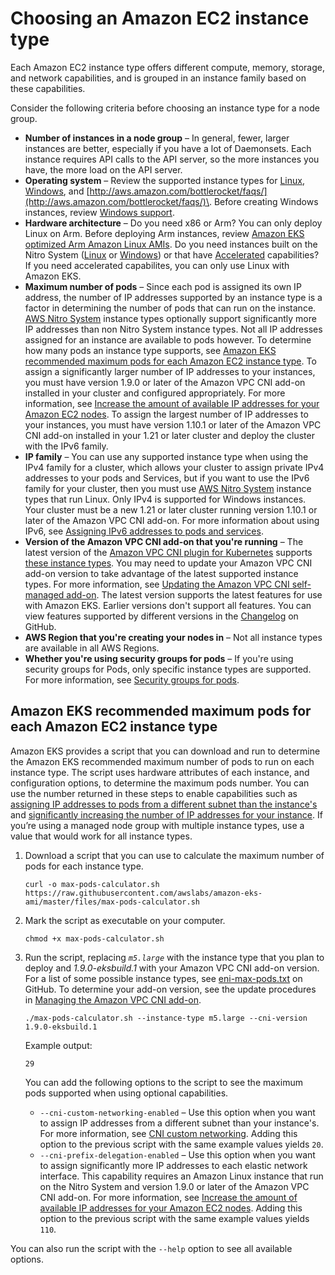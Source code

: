 # Choosing an Amazon EC2 instance type<a name="choosing-instance-type"></a>

Each Amazon EC2 instance type offers different compute, memory, storage, and network capabilities, and is grouped in an instance family based on these capabilities\.

Consider the following criteria before choosing an instance type for a node group\.
+ **Number of instances in a node group** – In general, fewer, larger instances are better, especially if you have a lot of Daemonsets\. Each instance requires API calls to the API server, so the more instances you have, the more load on the API server\.
+ **Operating system** – Review the supported instance types for [Linux](https://docs.aws.amazon.com/AWSEC2/latest/UserGuide/instance-types.html), [Windows](https://docs.aws.amazon.com/AWSEC2/latest/WindowsGuide/instance-types.html), and [http://aws.amazon.com/bottlerocket/faqs/](http://aws.amazon.com/bottlerocket/faqs/)\. Before creating Windows instances, review [Windows support](windows-support.md)\.
+ **Hardware architecture** – Do you need x86 or Arm? You can only deploy Linux on Arm\. Before deploying Arm instances, review [Amazon EKS optimized Arm Amazon Linux AMIs](eks-optimized-ami.md#arm-ami)\. Do you need instances built on the Nitro System \([Linux](https://docs.aws.amazon.com/AWSEC2/latest/UserGuide/instance-types.html#ec2-nitro-instances) or [Windows](https://docs.aws.amazon.com/AWSEC2/latest/WindowsGuide/instance-types.html#ec2-nitro-instances)\) or that have [Accelerated](https://docs.aws.amazon.com/AWSEC2/latest/WindowsGuide/accelerated-computing-instances.html) capabilities? If you need accelerated capabilites, you can only use Linux with Amazon EKS\.
+ **Maximum number of pods** – Since each pod is assigned its own IP address, the number of IP addresses supported by an instance type is a factor in determining the number of pods that can run on the instance\. [AWS Nitro System](http://aws.amazon.com/ec2/nitro/) instance types optionally support significantly more IP addresses than non Nitro System instance types\. Not all IP addresses assigned for an instance are available to pods however\. To determine how many pods an instance type supports, see [Amazon EKS recommended maximum pods for each Amazon EC2 instance type](#determine-max-pods)\. To assign a significantly larger number of IP addresses to your instances, you must have version 1\.9\.0 or later of the Amazon VPC CNI add\-on installed in your cluster and configured appropriately\. For more information, see [Increase the amount of available IP addresses for your Amazon EC2 nodes](cni-increase-ip-addresses.md)\. To assign the largest number of IP addresses to your instances, you must have version 1\.10\.1 or later of the Amazon VPC CNI add\-on installed in your 1\.21 or later cluster and deploy the cluster with the IPv6 family\.
+ **IP family** – You can use any supported instance type when using the IPv4 family for a cluster, which allows your cluster to assign private IPv4 addresses to your pods and Services, but if you want to use the IPv6 family for your cluster, then you must use [AWS Nitro System](http://aws.amazon.com/ec2/nitro/) instance types that run Linux\. Only IPv4 is supported for Windows instances\. Your cluster must be a new 1\.21 or later cluster running version 1\.10\.1 or later of the Amazon VPC CNI add\-on\. For more information about using IPv6, see [Assigning IPv6 addresses to pods and services](cni-ipv6.md)\. 
+ **Version of the Amazon VPC CNI add\-on that you're running** – The latest version of the [Amazon VPC CNI plugin for Kubernetes](https://github.com/aws/amazon-vpc-cni-k8s) supports [these instance types](https://github.com/aws/amazon-vpc-cni-k8s/blob/release-1.11/pkg/awsutils/vpc_ip_resource_limit.go)\. You may need to update your Amazon VPC CNI add\-on version to take advantage of the latest supported instance types\. For more information, see [Updating the Amazon VPC CNI self\-managed add\-on](managing-vpc-cni.md#updating-vpc-cni-add-on)\. The latest version supports the latest features for use with Amazon EKS\. Earlier versions don't support all features\. You can view features supported by different versions in the [Changelog](https://github.com/aws/amazon-vpc-cni-k8s/blob/master/CHANGELOG.md) on GitHub\.
+ **AWS Region that you're creating your nodes in** – Not all instance types are available in all AWS Regions\.
+ **Whether you're using security groups for pods** – If you're using security groups for Pods, only specific instance types are supported\. For more information, see [Security groups for pods](security-groups-for-pods.md)\.

## Amazon EKS recommended maximum pods for each Amazon EC2 instance type<a name="determine-max-pods"></a>

Amazon EKS provides a script that you can download and run to determine the Amazon EKS recommended maximum number of pods to run on each instance type\. The script uses hardware attributes of each instance, and configuration options, to determine the maximum pods number\. You can use the number returned in these steps to enable capabilities such as [assigning IP addresses to pods from a different subnet than the instance's](cni-custom-network.md) and [significantly increasing the number of IP addresses for your instance](cni-increase-ip-addresses.md)\. If you’re using a managed node group with multiple instance types, use a value that would work for all instance types\.

1. Download a script that you can use to calculate the maximum number of pods for each instance type\.

   ```
   curl -o max-pods-calculator.sh https://raw.githubusercontent.com/awslabs/amazon-eks-ami/master/files/max-pods-calculator.sh
   ```

1. Mark the script as executable on your computer\.

   ```
   chmod +x max-pods-calculator.sh
   ```

1. Run the script, replacing *`m5.large`* with the instance type that you plan to deploy and *1\.9\.0\-eksbuild\.1* with your Amazon VPC CNI add\-on version\. For a list of some possible instance types, see [eni\-max\-pods\.txt](https://github.com/awslabs/amazon-eks-ami/blob/master/files/eni-max-pods.txt) on GitHub\. To determine your add\-on version, see the update procedures in [Managing the Amazon VPC CNI add\-on](managing-vpc-cni.md)\.

   ```
   ./max-pods-calculator.sh --instance-type m5.large --cni-version 1.9.0-eksbuild.1
   ```

   Example output:

   ```
   29
   ```

   You can add the following options to the script to see the maximum pods supported when using optional capabilities\.
   +  `--cni-custom-networking-enabled` – Use this option when you want to assign IP addresses from a different subnet than your instance's\. For more information, see [CNI custom networking](cni-custom-network.md)\. Adding this option to the previous script with the same example values yields `20`\.
   + `--cni-prefix-delegation-enabled` – Use this option when you want to assign significantly more IP addresses to each elastic network interface\. This capability requires an Amazon Linux instance that run on the Nitro System and version 1\.9\.0 or later of the Amazon VPC CNI add\-on\. For more information, see [Increase the amount of available IP addresses for your Amazon EC2 nodes](cni-increase-ip-addresses.md)\. Adding this option to the previous script with the same example values yields `110`\.

You can also run the script with the `--help` option to see all available options\.
